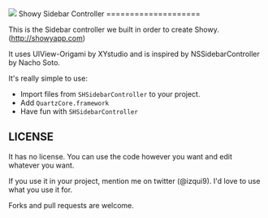 <img src="http://media.tumblr.com/tumblr_m9tssyiJJj1rtz44b.png"/>
Showy Sidebar Controller
====================

This is the Sidebar controller we built  in order to create Showy. (http://showyapp.com)

It uses UIView-Origami by XYstudio and is inspired by NSSidebarController by Nacho Soto.

It's really simple to use:

- Import files from `SHSidebarController` to your project.
- Add `QuartzCore.framework`
- Have fun with `SHSidebarController`

LICENSE
--------
It has no license. You can use the code however you want and edit whatever you want.

If you use it in your project, mention me on twitter (@izqui9). I'd love to use what you use it for.

Forks and pull requests are welcome.
